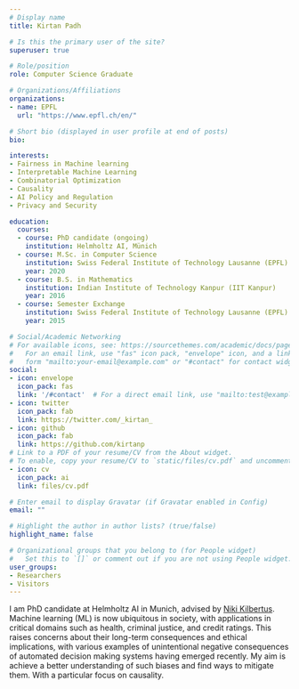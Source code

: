 ```yaml
---
# Display name
title: Kirtan Padh

# Is this the primary user of the site?
superuser: true

# Role/position
role: Computer Science Graduate

# Organizations/Affiliations
organizations:
- name: EPFL
  url: "https://www.epfl.ch/en/"

# Short bio (displayed in user profile at end of posts)
bio: 

interests:
- Fairness in Machine learning
- Interpretable Machine Learning
- Combinatorial Optimization
- Causality
- AI Policy and Regulation
- Privacy and Security

education:
  courses:
  - course: PhD candidate (ongoing)
    institution: Helmholtz AI, Münich
  - course: M.Sc. in Computer Science
    institution: Swiss Federal Institute of Technology Lausanne (EPFL)
    year: 2020
  - course: B.S. in Mathematics 
    institution: Indian Institute of Technology Kanpur (IIT Kanpur)
    year: 2016
  - course: Semester Exchange
    institution: Swiss Federal Institute of Technology Lausanne (EPFL)
    year: 2015

# Social/Academic Networking
# For available icons, see: https://sourcethemes.com/academic/docs/page-builder/#icons
#   For an email link, use "fas" icon pack, "envelope" icon, and a link in the
#   form "mailto:your-email@example.com" or "#contact" for contact widget.
social:
- icon: envelope
  icon_pack: fas
  link: '/#contact'  # For a direct email link, use "mailto:test@example.org".
- icon: twitter
  icon_pack: fab
  link: https://twitter.com/_kirtan_
- icon: github
  icon_pack: fab
  link: https://github.com/kirtanp
# Link to a PDF of your resume/CV from the About widget.
# To enable, copy your resume/CV to `static/files/cv.pdf` and uncomment the lines below.
- icon: cv
  icon_pack: ai
  link: files/cv.pdf

# Enter email to display Gravatar (if Gravatar enabled in Config)
email: ""

# Highlight the author in author lists? (true/false)
highlight_name: false

# Organizational groups that you belong to (for People widget)
#   Set this to `[]` or comment out if you are not using People widget.
user_groups:
- Researchers
- Visitors
---
```


I am  PhD candidate at Helmholtz AI in Munich, advised by [Niki Kilbertus](https://sites.google.com/view/nikikilbertus). Machine learning (ML) is now ubiquitous in society, with applications in critical domains such as health, criminal justice, and credit ratings. This raises concerns about their long-term consequences and ethical implications, with various examples of unintentional negative consequences of automated decision making systems having emerged recently. My aim is achieve a better understanding of such biases and find ways to mitigate them. With a particular focus on causality. 

